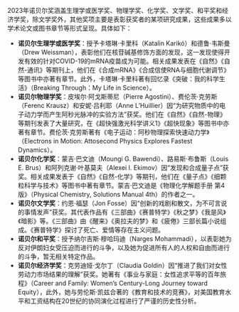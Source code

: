 2023年诺贝尔奖涵盖生理学或医学奖、物理学奖、化学奖、文学奖、和平奖和经济学奖，除文学奖外，其他奖项主要是表彰获奖者的某项研究成果，这些成果多以学术论文或图书章节等形式呈现。具体如下：
- **诺贝尔生理学或医学奖**：授予卡塔琳·卡里科（Katalin Karikó）和德鲁·韦斯曼（Drew Weissman），表彰他们在核苷碱基修饰方面的发现，这一发现使得开发有效的针对COVID-19的mRNA疫苗成为可能。相关成果发表在《自然》《自然-通讯》等期刊上，他们在《合成mRNA》《合成信使RNA与细胞代谢调节》等图书中亦著有章节。此外，卡塔琳·卡里科著有回忆录《突破：我的科学生活》（Breaking Through：My Life in Science）。
- **诺贝尔物理学奖**：皮埃尔·阿戈斯蒂尼（Pierre Agostini）、费伦茨·克劳斯（Ferenc Krausz）和安妮·吕利耶（Anne L’Huillier）因“为研究物质中的电子动力学而产生阿秒光脉冲的实验方法”获奖。他们在《自然》《自然-物理》等期刊发表了大量研究，在《超快强激光科学讲义1》《超快现象》等图书中亦著有章节。费伦茨·克劳斯著有《电子运动：阿秒物理探索快速动力学》（Electrons in Motion: Attosecond Physics Explores Fastest Dynamics）。
- **诺贝尔化学奖**：蒙吉·巴文迪（Moungi G. Bawendi）、路易斯·布鲁斯（Louis E. Brus）和阿列克谢·叶基莫夫（Alexei I. Ekimov）因“发现和合成量子点”获奖。相关成果发表于《自然》《自然-化学》等期刊，他们在《量子点》《细颗粒科学与技术》等图书中著有章节。蒙吉·巴文迪是《物理化学解题手册 第4版》（Physical Chemistry, Solutions Manual 4th）的作者之一。
- **诺贝尔文学奖**：约恩·福瑟（Jon Fosse）因“创新的戏剧和散文，为不可言说的事情发声”获奖。其代表作品有《三部曲》《赛普特学》《秋之梦》《我是风》《暗影》等。《三部曲》由《醒来》《奥拉夫的梦》和《疲倦》三部长篇小说组成。《赛普特学》探讨了死亡、爱情等存在主义问题。
- **诺贝尔和平奖**：授予纳尔吉斯·穆哈玛迪（Narges Mohammadi），以表彰她为反对伊朗妇女受压迫而进行的斗争，以及她为促进所有人的人权和自由而进行的斗争，暂无相关特定作品。
- **诺贝尔经济学奖**：克劳迪娅·戈尔丁（Claudia Goldin）因“推进了我们对女性劳动力市场结果的理解”获奖。她著有《事业与家庭：女性追求平等的百年旅程》（Career and Family: Women’s Century-Long Journey toward Equity），此外，她与劳伦斯·凯兹合著的《教育和技术的竞赛》，对美国教育水平和工资结构在20世纪的协同演化过程进行了严谨的历史性分析。